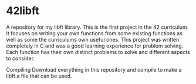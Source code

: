 # 42libft
A repository for my libft library. 
This is the first project in the 42 curriculum. It focuses on writing your own functions from some existing functions as well as some the curriculums own useful ones.
This project was written completely in C and was a good learning experience for problem solving. Each function has their own distinct problems to solve and different aspects to consider.

Compiling
Download everything in this repository and compile to make a libft.a file that can be used.